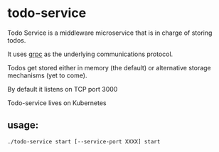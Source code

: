 # todo-service

Todo Service is a middleware microservice that is in charge of storing
todos.

It uses [grpc](http://grpc.io) as the underlying communications
protocol.

Todos get stored either in memory (the default) or alternative storage
mechanisms (yet to come).

By default it listens on TCP port 3000

Todo-service lives on Kubernetes

## usage:

```
./todo-service start [--service-port XXXX] start
```

